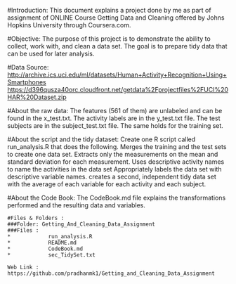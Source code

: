 #Introduction:
This document explains a project done by me as part of assignment of ONLINE Course Getting Data and Cleaning offered by Johns Hopkins University through Coursera.com.

#Objective:
The purpose of this project is to demonstrate the ability to collect, work with, and clean a data set. The goal is to prepare tidy data that can be used for later analysis.

#Data Source:
http://archive.ics.uci.edu/ml/datasets/Human+Activity+Recognition+Using+Smartphones 
https://d396qusza40orc.cloudfront.net/getdata%2Fprojectfiles%2FUCI%20HAR%20Dataset.zip 

#About the raw data:
The features (561 of them) are unlabeled and can be found in the x_test.txt. 
The activity labels are in the y_test.txt file. 
The test subjects are in the subject_test.txt file.
The same holds for the training set.

#About the script and the tidy dataset:
Create one R script called run_analysis.R that does the following.
Merges the training and the test sets to create one data set.
Extracts only the measurements on the mean and standard deviation for each measurement.
Uses descriptive activity names to name the activities in the data set
Appropriately labels the data set with descriptive variable names.
creates a second, independent tidy data set with the average of each variable for each activity and each subject.

#About the Code Book:
The CodeBook.md file explains the transformations performed and the resulting data and variables.
    
    #Files & Folders :
    ###Folder: Getting_And_Cleaning_Data_Assignment
    ###Files : 
    *            run_analysis.R
    *            README.md
    *            CodeBook.md
    *            sec_TidySet.txt

    Web Link : https://github.com/pradhanmk1/Getting_and_Cleaning_Data_Assignment



